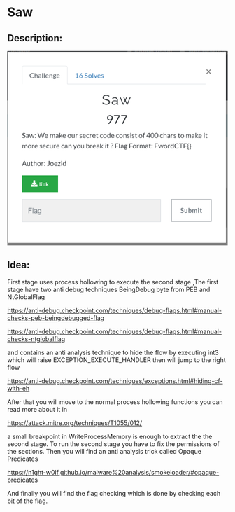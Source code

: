 # Saw


## Description:

![Image](https://github.com/joezid/FwordCtf2021-Reverse-Challenges-Source/blob/main/Saw%20Source%20Code/Description.PNG?raw=true)


## Idea:

First stage uses process hollowing to execute the second stage ,The first stage have two anti debug techniques BeingDebug byte from PEB and NtGlobalFlag 

https://anti-debug.checkpoint.com/techniques/debug-flags.html#manual-checks-peb-beingdebugged-flag

https://anti-debug.checkpoint.com/techniques/debug-flags.html#manual-checks-ntglobalflag

and contains an anti analysis technique to hide the flow by executing int3 which will raise EXCEPTION_EXECUTE_HANDLER  then will jump to the right flow

https://anti-debug.checkpoint.com/techniques/exceptions.html#hiding-cf-with-eh

After that you will move to the normal process hollowing functions you can read more about it in 

https://attack.mitre.org/techniques/T1055/012/

a small breakpoint in WriteProcessMemory is enough to extract the the second stage.
To run the second stage you have to fix the permissions of the sections.
Then you will find an anti analysis trick called Opaque Predicates

https://n1ght-w0lf.github.io/malware%20analysis/smokeloader/#opaque-predicates

And finally you will find the flag checking which is done by checking each bit of the flag.
